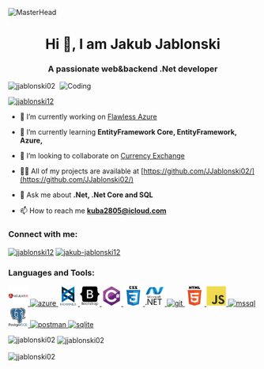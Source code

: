 ![MasterHead](https://neosmart.net/blog/wp-content/uploads/2019/06/dot-NET-Standard-Banner.png)
<h1 align="center">Hi 👋, I am Jakub Jablonski </h1>
<h3 align="center">A passionate web&backend .Net developer</h3>
<img align="right" alt="Coding" width="400" src="https://camo.githubusercontent.com/5ddf73ad3a205111cf8c686f687fc216c2946a75005718c8da5b837ad9de78c9/68747470733a2f2f7468756d62732e6766796361742e636f6d2f4576696c4e657874446576696c666973682d736d616c6c2e676966">

<p align="left"> <img src="https://komarev.com/ghpvc/?username=jjablonski02&label=Profile%20views&color=0e75b6&style=flat" alt="jjablonski02" /> </p>

<p align="left"> <a href="https://twitter.com/jjablonski12" target="blank"><img src="https://img.shields.io/twitter/follow/jjablonski12?logo=twitter&style=for-the-badge" alt="jjablonski12" /></a> </p>

- 🔭 I’m currently working on [Flawless Azure](https://github.com/JJablonski02/FlawlessAzure)

- 🌱 I’m currently learning **EntityFramework Core, EntityFramework, Azure,**

- 👯 I’m looking to collaborate on [Currency Exchange](https://github.com/JJablonski02/CurrencyProject)

- 👨‍💻 All of my projects are available at [https://github.com/JJablonski02/](https://github.com/JJablonski02/)

- 💬 Ask me about **.Net, .Net Core and SQL**

- 📫 How to reach me **kuba2805@icloud.com**

<h3 align="left">Connect with me:</h3>
<p align="left">
<a href="https://twitter.com/jjablonski12" target="blank"><img align="center" src="https://raw.githubusercontent.com/rahuldkjain/github-profile-readme-generator/master/src/images/icons/Social/twitter.svg" alt="jjablonski12" height="30" width="40" /></a>
<a href="https://linkedin.com/in/jakub-jablonski12" target="blank"><img align="center" src="https://raw.githubusercontent.com/rahuldkjain/github-profile-readme-generator/master/src/images/icons/Social/linked-in-alt.svg" alt="jakub-jablonski12" height="30" width="40" /></a>
</p>

<h3 align="left">Languages and Tools:</h3>
<p align="left"> <a href="https://angular.io" target="_blank" rel="noreferrer"> <img src="https://raw.githubusercontent.com/devicons/devicon/master/icons/angularjs/angularjs-original-wordmark.svg" alt="angularjs" width="40" height="40"/> </a> <a href="https://azure.microsoft.com/en-in/" target="_blank" rel="noreferrer"> <img src="https://www.vectorlogo.zone/logos/microsoft_azure/microsoft_azure-icon.svg" alt="azure" width="40" height="40"/> </a> <a href="https://backbonejs.org" target="_blank" rel="noreferrer"> <img src="https://raw.githubusercontent.com/devicons/devicon/master/icons/backbonejs/backbonejs-original-wordmark.svg" alt="backbonejs" width="40" height="40"/> </a> <a href="https://getbootstrap.com" target="_blank" rel="noreferrer"> <img src="https://raw.githubusercontent.com/devicons/devicon/master/icons/bootstrap/bootstrap-plain-wordmark.svg" alt="bootstrap" width="40" height="40"/> </a> <a href="https://www.w3schools.com/cs/" target="_blank" rel="noreferrer"> <img src="https://raw.githubusercontent.com/devicons/devicon/master/icons/csharp/csharp-original.svg" alt="csharp" width="40" height="40"/> </a> <a href="https://www.w3schools.com/css/" target="_blank" rel="noreferrer"> <img src="https://raw.githubusercontent.com/devicons/devicon/master/icons/css3/css3-original-wordmark.svg" alt="css3" width="40" height="40"/> </a> <a href="https://dotnet.microsoft.com/" target="_blank" rel="noreferrer"> <img src="https://raw.githubusercontent.com/devicons/devicon/master/icons/dot-net/dot-net-original-wordmark.svg" alt="dotnet" width="40" height="40"/> </a> <a href="https://git-scm.com/" target="_blank" rel="noreferrer"> <img src="https://www.vectorlogo.zone/logos/git-scm/git-scm-icon.svg" alt="git" width="40" height="40"/> </a> <a href="https://www.w3.org/html/" target="_blank" rel="noreferrer"> <img src="https://raw.githubusercontent.com/devicons/devicon/master/icons/html5/html5-original-wordmark.svg" alt="html5" width="40" height="40"/> </a> <a href="https://developer.mozilla.org/en-US/docs/Web/JavaScript" target="_blank" rel="noreferrer"> <img src="https://raw.githubusercontent.com/devicons/devicon/master/icons/javascript/javascript-original.svg" alt="javascript" width="40" height="40"/> </a> <a href="https://www.microsoft.com/en-us/sql-server" target="_blank" rel="noreferrer"> <img src="https://www.svgrepo.com/show/303229/microsoft-sql-server-logo.svg" alt="mssql" width="40" height="40"/> </a> <a href="https://www.postgresql.org" target="_blank" rel="noreferrer"> <img src="https://raw.githubusercontent.com/devicons/devicon/master/icons/postgresql/postgresql-original-wordmark.svg" alt="postgresql" width="40" height="40"/> </a> <a href="https://postman.com" target="_blank" rel="noreferrer"> <img src="https://www.vectorlogo.zone/logos/getpostman/getpostman-icon.svg" alt="postman" width="40" height="40"/> </a> <a href="https://www.sqlite.org/" target="_blank" rel="noreferrer"> <img src="https://www.vectorlogo.zone/logos/sqlite/sqlite-icon.svg" alt="sqlite" width="40" height="40"/> </a> </p>

<p><img align="left" src="https://github-readme-stats.vercel.app/api/top-langs?username=jjablonski02&show_icons=true&locale=en&layout=compact" alt="jjablonski02" /></p>

<p>&nbsp;<img align="center" src="https://github-readme-stats.vercel.app/api?username=jjablonski02&show_icons=true&locale=en" alt="jjablonski02" /></p>

<p><img align="center" src="https://github-readme-streak-stats.herokuapp.com/?user=jjablonski02&" alt="jjablonski02" /></p>
